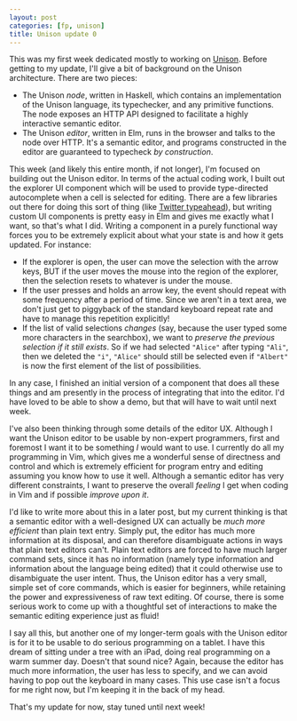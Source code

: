 ```yaml
---
layout: post
categories: [fp, unison]
title: Unison update 0
---
```


This was my first week dedicated mostly to working on [Unison](/unison.html). Before getting to my update, I'll give a bit of background on the Unison architecture. There are two pieces:

* The Unison _node_, written in Haskell, which contains an implementation of the Unison language, its typechecker, and any primitive functions. The node exposes an HTTP API designed to facilitate a highly interactive semantic editor.
* The Unison _editor_, written in Elm, runs in the browser and talks to the node over HTTP. It's a semantic editor, and programs constructed in the editor are guaranteed to typecheck _by construction_.

This week (and likely this entire month, if not longer), I'm focused on building out the Unison editor. In terms of the actual coding work, I built out the explorer UI component which will be used to provide type-directed autocomplete when a cell is selected for editing. There are a few libraries out there for doing this sort of thing (like [Twitter typeahead](https://twitter.github.io/typeahead.js/)), but writing custom UI components is pretty easy in Elm and gives me exactly what I want, so that's what I did. Writing a component in a purely functional way forces you to be extremely explicit about what your state is and how it gets updated. For instance:

* If the explorer is open, the user can move the selection with the arrow keys, BUT if the user moves the mouse into the region of the explorer, then the selection resets to whatever is under the mouse.
* If the user presses and holds an arrow key, the event should repeat with some frequency after a period of time. Since we aren't in a text area, we don't just get to piggyback of the standard keyboard repeat rate and have to manage this repetition explicitly!
* If the list of valid selections *changes* (say, because the user typed some more characters in the searchbox), we want to _preserve the previous selection if it still exists_. So if we had selected `"Alice"` after typing `"Ali"`, then we deleted the `"i"`, `"Alice"` should still be selected even if `"Albert"` is now the first element of the list of possibilities.

In any case, I finished an initial version of a component that does all these things and am presently in the process of integrating that into the editor. I'd have loved to be able to show a demo, but that will have to wait until next week.

I've also been thinking through some details of the editor UX. Although I want the Unison editor to be usable by non-expert programmers, first and foremost I want it to be something _I_ would want to use. I currently do all my programming in Vim, which gives me a wonderful sense of directness and control and which is extremely efficient for program entry and editing assuming you know how to use it well. Although a semantic editor has very different constraints, I want to preserve the overall _feeling_ I get when coding in Vim and if possible _improve upon it_. 

I'd like to write more about this in a later post, but my current thinking is that a semantic editor with a well-designed UX can actually be _much more efficient_ than plain text entry. Simply put, the editor has much more information at its disposal, and can therefore disambiguate actions in ways that plain text editors can't. Plain text editors are forced to have much larger command sets, since it has no information (namely type information and information about the language being edited) that it could otherwise use to disambiguate the user intent. Thus, the Unison editor has a very small, simple set of core commands, which is easier for beginners, while retaining the power and expressiveness of raw text editing. Of course, there is some serious work to come up with a thoughtful set of interactions to make the semantic editing experience just as fluid!

I say all this, but another one of my longer-term goals with the Unison editor is for it to be usable to do serious programming on a tablet. I have this dream of sitting under a tree with an iPad, doing real programming on a warm summer day. Doesn't that sound nice? Again, because the editor has much more information, the user has less to specify, and we can avoid having to pop out the keyboard in many cases. This use case isn't a focus for me right now, but I'm keeping it in the back of my head.

That's my update for now, stay tuned until next week!

